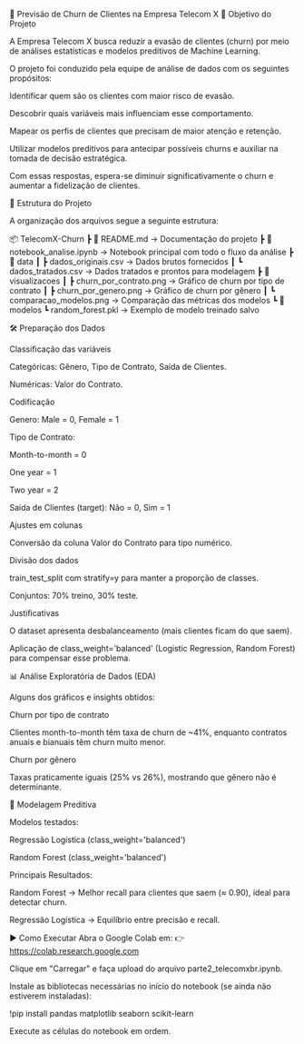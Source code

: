 📘 Previsão de Churn de Clientes na Empresa Telecom X
🎯 Objetivo do Projeto

A Empresa Telecom X busca reduzir a evasão de clientes (churn) por meio de análises estatísticas e modelos preditivos de Machine Learning.

O projeto foi conduzido pela equipe de análise de dados com os seguintes propósitos:

Identificar quem são os clientes com maior risco de evasão.

Descobrir quais variáveis mais influenciam esse comportamento.

Mapear os perfis de clientes que precisam de maior atenção e retenção.

Utilizar modelos preditivos para antecipar possíveis churns e auxiliar na tomada de decisão estratégica.

Com essas respostas, espera-se diminuir significativamente o churn e aumentar a fidelização de clientes.

📂 Estrutura do Projeto

A organização dos arquivos segue a seguinte estrutura:

📦 TelecomX-Churn
 ┣ 📜 README.md                 → Documentação do projeto
 ┣ 📓 notebook_analise.ipynb     → Notebook principal com todo o fluxo da análise
 ┣ 📂 data
 ┃ ┣ dados_originais.csv        → Dados brutos fornecidos
 ┃ ┗ dados_tratados.csv         → Dados tratados e prontos para modelagem
 ┣ 📂 visualizacoes
 ┃ ┣ churn_por_contrato.png     → Gráfico de churn por tipo de contrato
 ┃ ┣ churn_por_genero.png       → Gráfico de churn por gênero
 ┃ ┗ comparacao_modelos.png     → Comparação das métricas dos modelos
 ┗ 📂 modelos
   ┗ random_forest.pkl          → Exemplo de modelo treinado salvo

🛠️ Preparação dos Dados

Classificação das variáveis

Categóricas: Gênero, Tipo de Contrato, Saída de Clientes.

Numéricas: Valor do Contrato.

Codificação

Genero: Male = 0, Female = 1

Tipo de Contrato:

Month-to-month = 0

One year = 1

Two year = 2

Saida de Clientes (target): Não = 0, Sim = 1

Ajustes em colunas

Conversão da coluna Valor do Contrato para tipo numérico.

Divisão dos dados

train_test_split com stratify=y para manter a proporção de classes.

Conjuntos: 70% treino, 30% teste.

Justificativas

O dataset apresenta desbalanceamento (mais clientes ficam do que saem).

Aplicação de class_weight='balanced' (Logistic Regression, Random Forest)  para compensar esse problema.

📊 Análise Exploratória de Dados (EDA)

Alguns dos gráficos e insights obtidos:

Churn por tipo de contrato

Clientes month-to-month têm taxa de churn de ~41%, enquanto contratos anuais e bianuais têm churn muito menor.

Churn por gênero

Taxas praticamente iguais (25% vs 26%), mostrando que gênero não é determinante.


🤖 Modelagem Preditiva

Modelos testados:

Regressão Logística (class_weight='balanced')

Random Forest (class_weight='balanced')


Principais Resultados:

Random Forest → Melhor recall para clientes que saem (≈ 0.90), ideal para detectar churn.

Regressão Logística  → Equilíbrio entre precisão e recall.



▶️ Como Executar
Abra o Google Colab em:
👉 https://colab.research.google.com

Clique em "Carregar" e faça upload do arquivo parte2_telecomxbr.ipynb.

Instale as bibliotecas necessárias no início do notebook (se ainda não estiverem instaladas):

!pip install pandas matplotlib seaborn scikit-learn 

Execute as células do notebook em ordem.
